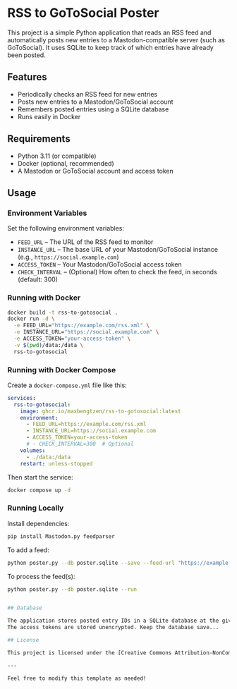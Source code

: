 # RSS to GoToSocial Poster

This project is a simple Python application that reads an RSS feed and automatically posts new entries to a Mastodon-compatible server (such as GoToSocial). It uses SQLite to keep track of which entries have already been posted.

## Features

- Periodically checks an RSS feed for new entries
- Posts new entries to a Mastodon/GoToSocial account
- Remembers posted entries using a SQLite database
- Runs easily in Docker

## Requirements

- Python 3.11 (or compatible)
- Docker (optional, recommended)
- A Mastodon or GoToSocial account and access token

## Usage

### Environment Variables

Set the following environment variables:

- `FEED_URL` – The URL of the RSS feed to monitor
- `INSTANCE_URL` – The base URL of your Mastodon/GoToSocial instance (e.g., `https://social.example.com`)
- `ACCESS_TOKEN` – Your Mastodon/GoToSocial access token
- `CHECK_INTERVAL` – (Optional) How often to check the feed, in seconds (default: 300)

### Running with Docker

```sh
docker build -t rss-to-gotosocial .
docker run -d \
  -e FEED_URL="https://example.com/rss.xml" \
  -e INSTANCE_URL="https://social.example.com" \
  -e ACCESS_TOKEN="your-access-token" \
  -v $(pwd)/data:/data \
  rss-to-gotosocial
```

### Running with Docker Compose

Create a `docker-compose.yml` file like this:

```yaml
services:
  rss-to-gotosocial:
    image: ghcr.io/maxbengtzen/rss-to-gotosocial:latest
    environment:
      - FEED_URL=https://example.com/rss.xml
      - INSTANCE_URL=https://social.example.com
      - ACCESS_TOKEN=your-access-token
      # - CHECK_INTERVAL=300  # Optional
    volumes:
      - ./data:/data
    restart: unless-stopped
```

Then start the service:

```sh
docker compose up -d
```

### Running Locally

Install dependencies:

```sh
pip install Mastodon.py feedparser
```

To add a feed:

```sh
python poster.py --db poster.sqlite --save --feed-url "https://example.com/feed.rss" --instance-url "https://socail.example.com" --access-token-promt
```

To process the feed(s):

```sh
python poster.py --db poster.sqlite --run


## Database

The application stores posted entry IDs in a SQLite database at the given path.
The access tokens are stored unencrypted. Keep the database save...

## License

This project is licensed under the [Creative Commons Attribution-NonCommercial 4.0 International (CC BY-NC 4.0)](LICENSE) license.

---

Feel free to modify this template as needed!
